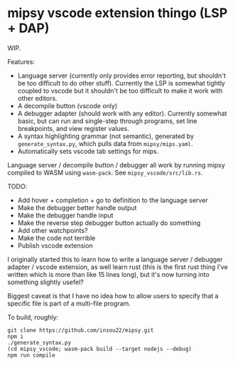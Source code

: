 # mipsy vscode extension thingo (LSP + DAP)

WIP.

Features:
 - Language server (currently only provides error reporting, but shouldn't be too difficult to do other stuff). Currently the LSP is somewhat tightly coupled to vscode but it shouldn't be too difficult to make it work with other editors.
 - A decompile button (vscode only)
 - A debugger adapter (should work with any editor). Currently somewhat basic, but can run and single-step through programs, set line breakpoints, and view register values.
 - A syntax highlighting grammar (not semantic), generated by `generate_syntax.py`, which pulls data from `mipsy/mips.yaml`.
 - Automatically sets vscode tab settings for mips.


Language server / decompile button / debugger all work by running mipsy compiled to WASM using `wasm-pack`. See `mipsy_vscode/src/lib.rs`.

TODO:
 - Add hover + completion + go to definition to the language server
 - Make the debugger better handle output
 - Make the debugger handle input
 - Make the reverse step debugger button actually do something
 - Add other watchpoints?
 - Make the code not terrible
 - Publish vscode extension

I originally started this to learn how to write a language server / debugger adapter / vscode extension, as well learn rust (this is the first rust thing I've written which is more than like 15 lines long), but it's now turning into something slightly usefel?

Biggest caveat is that I have no idea how to allow users to specify that a specific file is part of a multi-file program.

To build, roughly:
```
git clone https://github.com/insou22/mipsy.git
npm i
./generate_syntax.py
(cd mipsy_vscode; wasm-pack build --target nodejs --debug)
npm run compile
```
